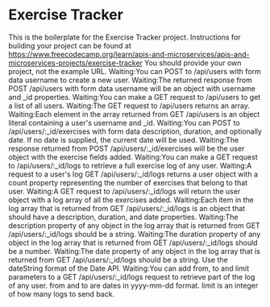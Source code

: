 # Exercise Tracker

This is the boilerplate for the Exercise Tracker project. Instructions for building your project can be found at https://www.freecodecamp.org/learn/apis-and-microservices/apis-and-microservices-projects/exercise-tracker
You should provide your own project, not the example URL.
Waiting:You can POST to /api/users with form data username to create a new user.
Waiting:The returned response from POST /api/users with form data username will be an object with username and _id properties.
Waiting:You can make a GET request to /api/users to get a list of all users.
Waiting:The GET request to /api/users returns an array.
Waiting:Each element in the array returned from GET /api/users is an object literal containing a user's username and _id.
Waiting:You can POST to /api/users/:_id/exercises with form data description, duration, and optionally date. If no date is supplied, the current date will be used.
Waiting:The response returned from POST /api/users/:_id/exercises will be the user object with the exercise fields added.
Waiting:You can make a GET request to /api/users/:_id/logs to retrieve a full exercise log of any user.
Waiting:A request to a user's log GET /api/users/:_id/logs returns a user object with a count property representing the number of exercises that belong to that user.
Waiting:A GET request to /api/users/:_id/logs will return the user object with a log array of all the exercises added.
Waiting:Each item in the log array that is returned from GET /api/users/:_id/logs is an object that should have a description, duration, and date properties.
Waiting:The description property of any object in the log array that is returned from GET /api/users/:_id/logs should be a string.
Waiting:The duration property of any object in the log array that is returned from GET /api/users/:_id/logs should be a number.
Waiting:The date property of any object in the log array that is returned from GET /api/users/:_id/logs should be a string. Use the dateString format of the Date API.
Waiting:You can add from, to and limit parameters to a GET /api/users/:_id/logs request to retrieve part of the log of any user. from and to are dates in yyyy-mm-dd format. limit is an integer of how many logs to send back.
